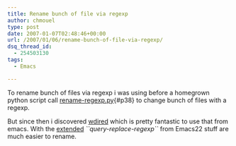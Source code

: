 ```yaml
---
title: Rename bunch of file via regexp
author: chmouel
type: post
date: 2007-01-07T02:48:46+00:00
url: /2007/01/06/rename-bunch-of-file-via-regexp/
dsq_thread_id:
  - 254503130
tags:
  - Emacs

---
```

To rename bunch of files via regexp i was using before a homegrown python script call [rename-regexp.py][1]{#p38} to change bunch of files with a regexp.

But since then i discovered [wdired][2] which is pretty fantastic to use that from emacs. With the [extended][3] _\`\`query-replace-regexp\`\`_ from Emacs22 stuff are much easier to rename.

 [1]: http://www.chmouel.com/blog/wp-content/uploads/2007/01/rename-regexppy1.txt
 [2]: http://cris.ukrweb.net/documentation/editors/emacs/gnu_emacs/Wdired.html
 [3]: http://steve-yegge.blogspot.com/2006/06/shiny-and-new-emacs-22.html
